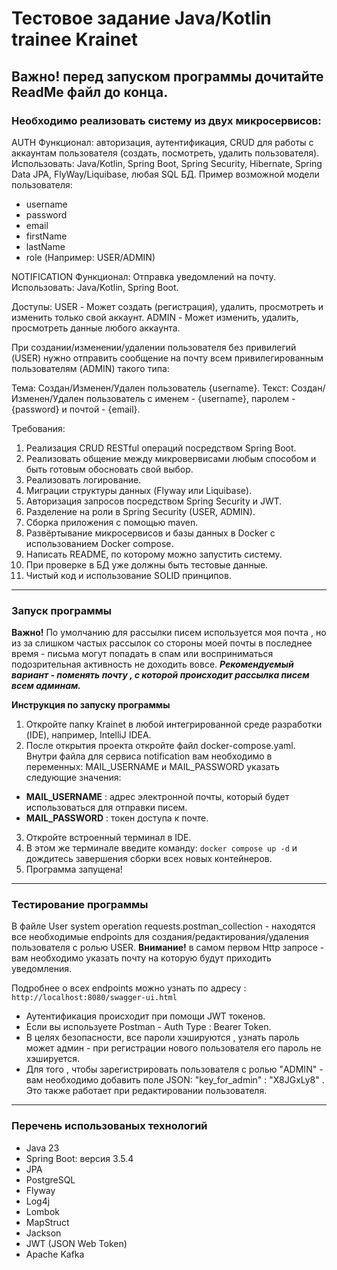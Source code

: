 # Тестовое задание Java/Kotlin trainee Krainet
## **Важно! перед запуском программы дочитайте ReadMe файл до конца.**

### Необходимо реализовать систему из двух микросервисов:

AUTH 
Функционал: авторизация, аутентификация, CRUD для работы с аккаунтам пользователя (создать, посмотреть, удалить пользователя). Использовать: Java/Kotlin, Spring Boot, Spring Security, Hibernate, Spring Data JPA, FlyWay/Liquibase, любая SQL БД. 
Пример возможной модели пользователя:
- username
- password
- email
- firstName
- lastName
- role (Например: USER/ADMIN)

NOTIFICATION
Функционал: Отправка уведомлений на почту. Использовать: Java/Kotlin, Spring Boot. 

Доступы:
USER - Может создать (регистрация), удалить, просмотреть и изменить только свой аккаунт.
ADMIN - Может изменить, удалить, просмотреть данные любого аккаунта. 

При создании/изменении/удалении пользователя без привилегий (USER) нужно отправить сообщение на почту всем привилегированным пользователям (ADMIN) такого типа:

Тема: Создан/Изменен/Удален пользователь {username}.
Текст: Создан/Изменен/Удален пользователь с именем - {username}, паролем - {password} и почтой - {email}. 



Требования:

1. Реализация CRUD RESTful операций посредством Spring Boot.
2. Реализовать общение между микровервисами любым способом и быть готовым обосновать свой выбор.
3. Реализовать логирование.
4. Миграции структуры данных (Flyway или Liquibase).
5. Авторизация запросов посредством Spring Security и JWT.
6. Разделение на роли в Spring Security (USER, ADMIN).
7. Сборка приложения с помощью maven.
8. Развёртывание микросервисов и базы данных в Docker с использованием Docker compose.
9. Написать README, по которому можно запустить систему.
10. При проверке в БД уже должны быть тестовые данные.
11. Чистый код и использование SOLID принципов.

___

### Запуск программы

**Важно!**
По умолчанию для рассылки писем используется моя почта , но из за слишком частых рассылок со стороны моей почты в последнее время - письма могут попадать в спам или восприниматься подозрительная активность не доходить вовсе. ***Рекомендуемый вариант - поменять почту , с которой происходит рассылка писем всем админам.*** 

**Инструкция по запуску программы**
1. Откройте папку Krainet в любой интегрированной среде разработки (IDE), например, IntelliJ IDEA.
2. После открытия проекта откройте файл docker-compose.yaml. Внутри файла для сервиса notification вам необходимо в переменных: MAIL_USERNAME и MAIL_PASSWORD указать следующие значения:
*  **MAIL_USERNAME** : адрес электронной почты, который будет использоваться для отправки писем.
* **MAIL_PASSWORD** :  токен доступа к почте.
3. Откройте встроенный терминал в IDE.
4. В этом же терминале введите команду: ```docker compose up -d``` и дождитесь завершения сборки всех новых контейнеров.
5. Программа запущена!


___
### Тестирование программы

В файле User system operation requests.postman_collection - находятся все необходимые endpoints для создания/редактирования/удаления пользователя с ролью USER. 
**Внимание!** в самом первом Http запросе - вам необходимо указать почту на которую будут приходить уведомления.

Подробнее о всех endpoints можно узнать по адресу : ```http://localhost:8080/swagger-ui.html```


* Аутентификация происходит при помощи JWT токенов.
* Если вы используете Postman - Auth Type : Bearer Token.
* В целях безопасности, все пароли хэшируются , узнать пароль может админ - при регистрации нового пользователя его пароль не хэшируется.
* Для того , чтобы зарегистрировать пользователя с ролью "ADMIN" - вам необходимо добавить поле JSON: "key_for_admin" : "X8JGxLy8" . Это также работает при редактировании пользователя.
  
___
### Перечень использованых технологий 
* Java 23
* Spring Boot: версия 3.5.4
* JPA
* PostgreSQL
* Flyway
* Log4j
* Lombok
* MapStruct
* Jackson
* JWT (JSON Web Token)
* Apache Kafka